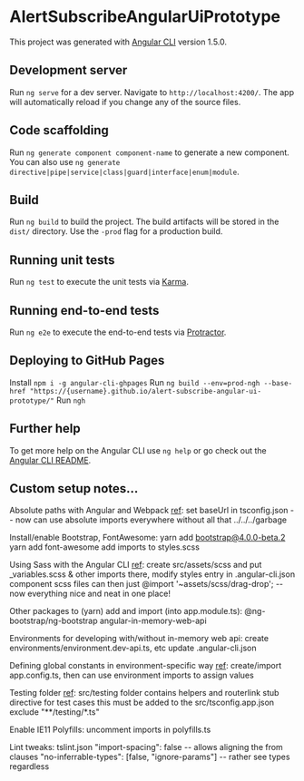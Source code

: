 # AlertSubscribeAngularUiPrototype

This project was generated with [Angular CLI](https://github.com/angular/angular-cli) version 1.5.0.

## Development server

Run `ng serve` for a dev server. Navigate to `http://localhost:4200/`. The app will automatically reload if you change any of the source files.

## Code scaffolding

Run `ng generate component component-name` to generate a new component. You can also use `ng generate directive|pipe|service|class|guard|interface|enum|module`.

## Build

Run `ng build` to build the project. The build artifacts will be stored in the `dist/` directory. Use the `-prod` flag for a production build.

## Running unit tests

Run `ng test` to execute the unit tests via [Karma](https://karma-runner.github.io).

## Running end-to-end tests

Run `ng e2e` to execute the end-to-end tests via [Protractor](http://www.protractortest.org/).

## Deploying to GitHub Pages

Install `npm i -g angular-cli-ghpages` 
Run `ng build --env=prod-ngh --base-href "https://{username}.github.io/alert-subscribe-angular-ui-prototype/"`
Run `ngh`

## Further help

To get more help on the Angular CLI use `ng help` or go check out the [Angular CLI README](https://github.com/angular/angular-cli/blob/master/README.md).

## Custom setup notes...

Absolute paths with Angular and Webpack [ref](https://psamsotha.github.io/angular/2017/03/18/angular-webpack-absolute-paths.html): set baseUrl in tsconfig.json
-- now can use absolute imports everywhere without all that ../../../garbage

Install/enable Bootstrap, FontAwesome: 
yarn add bootstrap@4.0.0-beta.2
yarn add font-awesome
add imports to styles.scss

Using Sass with the Angular CLI [ref](https://scotch.io/tutorials/using-sass-with-the-angular-cli): create src/assets/scss and put _variables.scss & other imports there, modify styles entry in .angular-cli.json
component scss files can then just @import '~assets/scss/drag-drop'; 
-- now everything nice and neat in one place!

Other packages to (yarn) add and import (into app.module.ts):
@ng-bootstrap/ng-bootstrap
angular-in-memory-web-api

Environments for developing with/without in-memory web api:
create environments/environment.dev-api.ts, etc
update .angular-cli.json

Defining global constants in environment-specific way [ref](https://stackoverflow.com/questions/34986922/define-global-constants-in-angular-2/40287063#40287063):
create/import app.config.ts, then can use environment imports to assign values

Testing folder [ref](https://angular.io/guide/testing#stubbing-the-routerlink): src/testing folder contains helpers and routerlink stub directive for test cases
this must be added to the src/tsconfig.app.json exclude "**/testing/*.ts"

Enable IE11 Polyfills: uncomment imports in polyfills.ts

Lint tweaks: tslint.json
"import-spacing": false -- allows aligning the from clauses
"no-inferrable-types": [false, "ignore-params"] -- rather see types regardless
